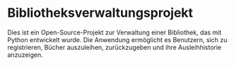 # Bibliotheksverwaltungsprojekt

Dies ist ein Open-Source-Projekt zur Verwaltung einer Bibliothek, das mit Python entwickelt wurde. Die Anwendung ermöglicht es Benutzern, sich zu registrieren, Bücher auszuleihen, zurückzugeben und ihre Ausleihhistorie anzuzeigen.
